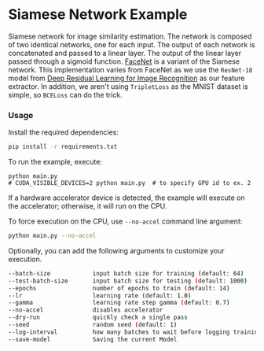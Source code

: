 # Siamese Network Example
Siamese network for image similarity estimation.
The network is composed of two identical networks, one for each input.
The output of each network is concatenated and passed to a linear layer.
The output of the linear layer passed through a sigmoid function.
[FaceNet](https://arxiv.org/pdf/1503.03832.pdf) is a variant of the Siamese network.
This implementation varies from FaceNet as we use the `ResNet-18` model from
[Deep Residual Learning for Image Recognition](https://arxiv.org/pdf/1512.03385.pdf) as our feature extractor.
In addition, we aren't using `TripletLoss` as the MNIST dataset is simple, so `BCELoss` can do the trick.

### Usage

Install the required dependencies:
```bash
pip install -r requirements.txt
```

To run the example, execute:
```bahs
python main.py
# CUDA_VISIBLE_DEVICES=2 python main.py  # to specify GPU id to ex. 2
```

If a hardware accelerator device is detected, the example will execute on the accelerator; otherwise, it will run on the CPU.

To force execution on the CPU, use `--no-accel` command line argument:

```bash
python main.py --no-accel
```

Optionally, you can add the following arguments to customize your execution.

```bash
--batch-size            input batch size for training (default: 64)
--test-batch-size       input batch size for testing (default: 1000)
--epochs                number of epochs to train (default: 14)
--lr                    learning rate (default: 1.0)
--gamma                 learning rate step gamma (default: 0.7)
--no-accel              disables accelerator
--dry-run               quickly check a single pass
--seed                  random seed (default: 1)
--log-interval          how many batches to wait before logging training status
--save-model            Saving the current Model
```
